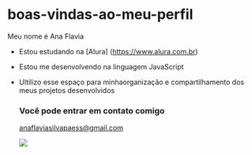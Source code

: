 # boas-vindas-ao-meu-perfil

Meu nome é Ana Flavia

- Estou estudando na [Alura] (https://www.alura.com.br)
- Estou me desenvolvendo na linguagem JavaScript
- Ultilizo esse espaço para minhaorganização e compartilhamento dos meus projetos desenvolvidos

  ### Você pode entrar em contato comigo

  anaflaviasilvapaess@gmail.com

  ![](https://media1.tenor.com/m/ct4rNJJzCeYAAAAd/comida-divertida-spaghetti.gif)
